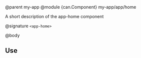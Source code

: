 @parent my-app
@module {can.Component} my-app/app/home <app-home>

A short description of the app-home component

@signature `<app-home>`

@body

## Use

